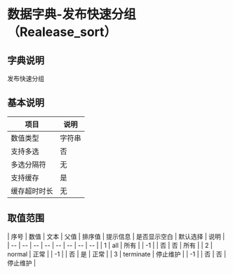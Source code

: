 # 数据字典-发布快速分组（Realease_sort）
## 字典说明
发布快速分组

## 基本说明
| 项目 | 说明 |
| -- | -- |
| 数值类型 | 字符串 |
| 支持多选 | 否 |
| 多选分隔符 | 无 |
| 支持缓存 | 是 |
| 缓存超时时长 | 无 |

## 取值范围
| 序号 | 数值 | 文本 | 父值 | 排序值 | 提示信息 | 是否显示空白 | 默认选择 | 说明 |
| -- | -- | -- | -- | -- | -- | -- | -- |
| 1 | all | 所有 |  | -1 |  | 否 | 否 | 所有 |
| 2 | normal | 正常 |  | -1 |  | 否 | 是 | 正常 |
| 3 | terminate | 停止维护 |  | -1 |  | 否 | 否 | 停止维护 |


